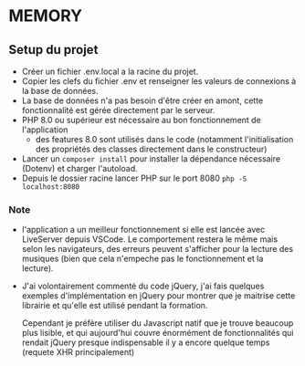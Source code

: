 # MEMORY

## Setup du projet
- Créer un fichier .env.local a la racine du projet.
- Copier les clefs du fichier .env et renseigner les valeurs de connexions à la base de données.
- La base de données n'a pas besoin d'être créer en amont, cette fonctionnalité est gérée directement par le serveur.
- PHP 8.0 ou supérieur est nécessaire au bon fonctionnement de l'application
    - des features 8.0 sont utilisés dans le code (notamment l'initialisation des propriétés des classes directement dans le constructeur)
- Lancer un `composer install` pour installer la dépendance nécessaire (Dotenv) et charger l'autoload.
- Depuis le dossier racine lancer PHP sur le port 8080 `php -S localhost:8080`

### Note
- l'application a un meilleur fonctionnement si elle est lancée avec LiveServer depuis VSCode. Le comportement restera le même mais selon les navigateurs, des erreurs peuvent s'afficher pour la lecture des musiques (bien que cela n'empeche pas le fonctionnement et la lecture).
- J'ai volontairement commenté du code jQuery, j'ai fais quelques exemples d'implémentation en jQuery pour montrer que je maitrise cette librairie et qu'elle est utilisé pendant la formation.

    Cependant je préfère utiliser du Javascript natif que je trouve beaucoup plus lisible, et qui aujourd'hui couvre énormément de fonctionnalités qui rendait jQuery presque indispensable il y a encore quelque temps (requete XHR principalement)

